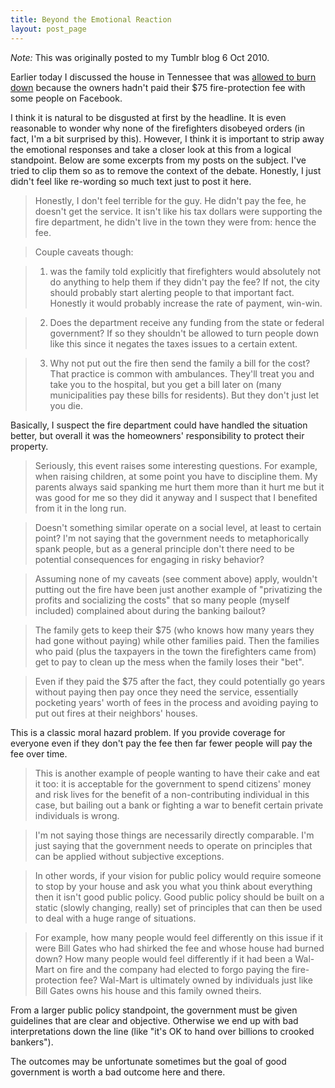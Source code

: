 ```yaml
---
title: Beyond the Emotional Reaction
layout: post_page
---
```

*Note:* This was originally posted to my Tumblr blog 6 Oct 2010.

Earlier today I discussed the house in Tennessee that was [allowed to burn down](http://www.examiner.com/us-headlines-in-national/firefighters-let-gene-cranick-s-house-burn-pets-die-over-75-00-video) because the owners hadn't paid their $75 fire-protection fee with some people on Facebook.

I think it is natural to be disgusted at first by the headline. It is even reasonable to wonder why none of the firefighters disobeyed orders (in fact, I'm a bit surprised by this). However, I think it is important to strip away the emotional responses and take a closer look at this from a logical standpoint. Below are some excerpts from my posts on the subject. I've tried to clip them so as to remove the context of the debate. Honestly, I just didn't feel like re-wording so much text just to post it here.

> Honestly, I don't feel terrible for the guy. He didn't pay the fee, he doesn't get the service. It isn't like his tax dollars were supporting the fire department, he didn't live in the town they were from: hence the fee.

> Couple caveats though:

> 1) was the family told explicitly that firefighters would absolutely not do anything to help them if they didn't pay the fee? If not, the city should probably start alerting people to that important fact. Honestly it would probably increase the rate of payment, win-win.

> 2) Does the department receive any funding from the state or federal government? If so they shouldn't be allowed to turn people down like this since it negates the taxes issues to a certain extent.

> 3) Why not put out the fire then send the family a bill for the cost? That practice is common with ambulances. They'll treat you and take you to the hospital, but you get a bill later on (many municipalities pay these bills for residents). But they don't just let you die.

Basically, I suspect the fire department could have handled the situation better, but overall it was the homeowners' responsibility to protect their property.

> Seriously, this event raises some interesting questions. For example, when raising children, at some point you have to discipline them. My parents always said spanking me hurt them more than it hurt me but it was good for me so they did it anyway and I suspect that I benefited from it in the long run.

> Doesn't something similar operate on a social level, at least to certain point? I'm not saying that the government needs to metaphorically spank people, but as a general principle don't there need to be potential consequences for engaging in risky behavior?

> Assuming none of my caveats (see comment above) apply, wouldn't putting out the fire have been just another example of "privatizing the profits and socializing the costs" that so many people (myself included) complained about during the banking bailout?

> The family gets to keep their $75 (who knows how many years they had gone without paying) while other families paid. Then the families who paid (plus the taxpayers in the town the firefighters came from) get to pay to clean up the mess when the family loses their "bet".

> Even if they paid the $75 after the fact, they could potentially go years without paying then pay once they need the service, essentially pocketing years' worth of fees in the process and avoiding paying to put out fires at their neighbors' houses.

This is a classic moral hazard problem. If you provide coverage for everyone even if they don't pay the fee then far fewer people will pay the fee over time.

> This is another example of people wanting to have their cake and eat it too: it is acceptable for the government to spend citizens' money and risk lives for the benefit of a non-contributing individual in this case, but bailing out a bank or fighting a war to benefit certain private individuals is wrong.

> I'm not saying those things are necessarily directly comparable. I'm just saying that the government needs to operate on principles that can be applied without subjective exceptions.

> In other words, if your vision for public policy would require someone to stop by your house and ask you what you think about everything then it isn't good public policy. Good public policy should be built on a static (slowly changing, really) set of principles that can then be used to deal with a huge range of situations.

> For example, how many people would feel differently on this issue if it were Bill Gates who had shirked the fee and whose house had burned down? How many people would feel differently if it had been a Wal-Mart on fire and the company had elected to forgo paying the fire-protection fee? Wal-Mart is ultimately owned by individuals just like Bill Gates owns his house and this family owned theirs.

From a larger public policy standpoint, the government must be given guidelines that are clear and objective. Otherwise we end up with bad interpretations down the line (like "it's OK to hand over billions to crooked bankers").

The outcomes may be unfortunate sometimes but the goal of good government is worth a bad outcome here and there.
